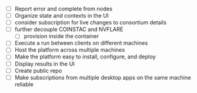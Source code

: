 - [ ] Report error and complete from nodes
- [ ] Organize state and contexts in the UI
- [ ] consider subscription for live changes to consortium details
- [ ] further decouple COINSTAC and NVFLARE
  - [ ] provision inside the container
- [ ] Execute a run between clients on different machines
- [ ] Host the platform across multiple machines
- [ ] Make the platform easy to install, configure, and deploy
- [ ] Display results in the UI
- [ ] Create public repo
- [ ] Make subscriptions from multiple desktop apps on the same machine reliable